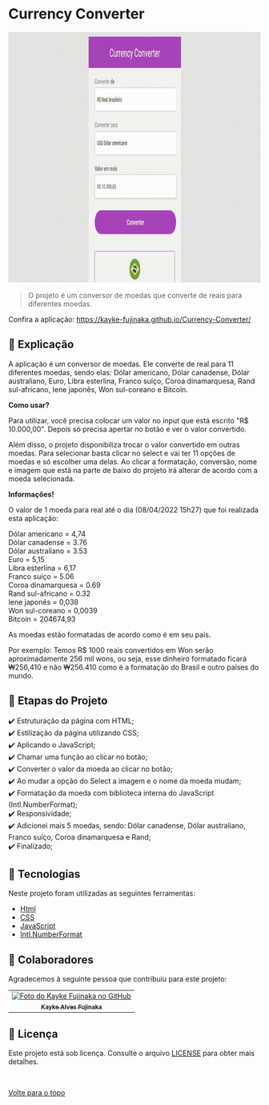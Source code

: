 # Currency Converter

<img src="./assets/img/gif.gif" width="850px" height="500px" alt="Gif do Teste">

>  O projeto é um conversor de moedas que converte de reais para diferentes moedas.

Confira a aplicação: https://kayke-fujinaka.github.io/Currency-Converter/

## :page_facing_up: Explicação

A aplicação é um conversor de moedas. Ele converte de real para 11 diferentes moedas, sendo elas: Dólar americano, Dólar canadense, Dólar australiano, Euro, Libra esterlina, Franco suíço, Coroa dinamarquesa, Rand sul-africano, Iene japonês, Won sul-coreano e Bitcoin.

<b>Como usar?</b>

Para utilizar, você precisa colocar um valor no input que está escrito "R$ 10.000,00". Depois só precisa apertar no botão e ver o valor convertido. 

Além disso, o projeto disponibiliza trocar o valor convertido em outras moedas. Para selecionar basta clicar no select e vai ter 11 opções de moedas e só escolher uma delas. Ao clicar a formatação, conversão, nome e imagem que está na parte de baixo do projeto irá alterar de acordo com a moeda selecionada.

<b>Informações!</b>

O valor de 1 moeda para real até o dia (08/04/2022 15h27) que foi realizada esta aplicação:

Dólar americano = 4,74<br>
Dólar canadense = 3.76<br>
Dólar australiano = 3.53<br>
Euro = 5,15<br>
Libra esterlina = 6,17<br>
Franco suíço = 5.06<br>
Coroa dinamarquesa = 0.69<br>
Rand sul-africano = 0.32<br>
Iene japonês = 0,038<br>
Won sul-coreano = 0,0039<br>
Bitcoin = 204674,93

As moedas estão formatadas de acordo como é em seu país.

Por exemplo: Temos R$ 1000 reais convertidos em Won serão aproximadamente 256 mil wons, ou seja, esse dinheiro formatado ficará ₩256,410 e não ₩256.410 como é a formatação do Brasil e outro países do mundo.

## :dart: Etapas do Projeto ##

:heavy_check_mark: Estruturação da página com HTML;\
:heavy_check_mark: Estilização da página utilizando CSS;\
:heavy_check_mark: Aplicando o JavaScript;\
:heavy_check_mark: Chamar uma função ao clicar no botão;\
:heavy_check_mark: Converter o valor da moeda ao clicar no botão;\
:heavy_check_mark: Ao mudar a opção do Select a imagem e o nome da moeda mudam;\
:heavy_check_mark: Formatação da moeda com biblioteca interna do JavaScript (Intl.NumberFormat);\
:heavy_check_mark: Responsividade;\
:heavy_check_mark: Adicionei mais 5 moedas, sendo: Dólar canadense, Dólar australiano, Franco suíço, Coroa dinamarquesa e Rand;\
:heavy_check_mark: Finalizado;

## :rocket: Tecnologias ##

Neste projeto foram utilizadas as seguintes ferramentas:

- [Html](https://developer.mozilla.org/pt-BR/docs/Web/HTML/Element/html/)  
- [CSS](https://developer.mozilla.org/pt-BR/docs/Web/CSS)  
- [JavaScript](https://developer.mozilla.org/pt-BR/docs/Web/JavaScript) 
- [Intl.NumberFormat](https://developer.mozilla.org/pt-BR/docs/Web/JavaScript/Reference/Global_Objects/Intl/NumberFormat) 


## 🤝 Colaboradores

Agradecemos à seguinte pessoa que contribuiu para este projeto:

<table>
  <tr>
    <td align="center">
      <a href="#">
        <img src="https://avatars.githubusercontent.com/u/98772000?s=400&u=80de9af672be7f75cc7a546838552cf63d5b82fe&v=4" width="140px;" alt="Foto do Kayke Fujinaka no GitHub"/><br>
        <sub>
          <b>Kayke Alves Fujinaka</b>
        </sub>
      </a>
    </td>
  </tr>
</table>

## 📝 Licença

Este projeto está sob licença. Consulte o arquivo [LICENSE](LICENSE.md) para obter mais detalhes.

&#xa0;

<a href="#top">Volte para o topo</a>